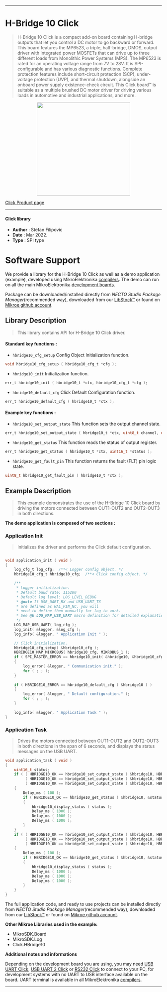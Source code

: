 
---
# H-Bridge 10 Click

> H-Bridge 10 Click is a compact add-on board containing H-bridge outputs that let you control a DC motor to go backward or forward. This board features the MP6523, a triple, half-bridge, DMOS, output driver with integrated power MOSFETs that can drive up to three different loads from Monolithic Power Systems (MPS). The MP6523 is rated for an operating voltage range from 7V to 28V. It is SPI-configurable and has various diagnostic functions. Complete protection features include short-circuit protection (SCP), under-voltage protection (UVP), and thermal shutdown, alongside an onboard power supply existence-check circuit. This Click board™ is suitable as a multiple brushed DC motor driver for driving various loads in automotive and industrial applications, and more.

<p align="center">
  <img src="https://download.mikroe.com/images/click_for_ide/hbridge10_click.png" height=300px>
</p>

[Click Product page](https://www.mikroe.com/h-bridge-10-click)

---


#### Click library

- **Author**        : Stefan Filipovic
- **Date**          : Mar 2022.
- **Type**          : SPI type


# Software Support

We provide a library for the H-Bridge 10 Click
as well as a demo application (example), developed using MikroElektronika
[compilers](https://www.mikroe.com/necto-studio).
The demo can run on all the main MikroElektronika [development boards](https://www.mikroe.com/development-boards).

Package can be downloaded/installed directly from *NECTO Studio Package Manager*(recommended way), downloaded from our [LibStock&trade;](https://libstock.mikroe.com) or found on [Mikroe github account](https://github.com/MikroElektronika/mikrosdk_click_v2/tree/master/clicks).

## Library Description

> This library contains API for H-Bridge 10 Click driver.

#### Standard key functions :

- `hbridge10_cfg_setup` Config Object Initialization function.
```c
void hbridge10_cfg_setup ( hbridge10_cfg_t *cfg );
```

- `hbridge10_init` Initialization function.
```c
err_t hbridge10_init ( hbridge10_t *ctx, hbridge10_cfg_t *cfg );
```

- `hbridge10_default_cfg` Click Default Configuration function.
```c
err_t hbridge10_default_cfg ( hbridge10_t *ctx );
```

#### Example key functions :

- `hbridge10_set_output_state` This function sets the output channel state.
```c
err_t hbridge10_set_output_state ( hbridge10_t *ctx, uint8_t channel, uint8_t state );
```

- `hbridge10_get_status` This function reads the status of output register.
```c
err_t hbridge10_get_status ( hbridge10_t *ctx, uint16_t *status );
```

- `hbridge10_get_fault_pin` This function returns the fault (FLT) pin logic state.
```c
uint8_t hbridge10_get_fault_pin ( hbridge10_t *ctx );
```

## Example Description

> This example demonstrates the use of the H-Bridge 10 Click board by driving the motors connected between OUT1-OUT2 and OUT2-OUT3 in both directions. 

**The demo application is composed of two sections :**

### Application Init

> Initializes the driver and performs the Click default configuration.

```c

void application_init ( void )
{
    log_cfg_t log_cfg;  /**< Logger config object. */
    hbridge10_cfg_t hbridge10_cfg;  /**< Click config object. */

    /** 
     * Logger initialization.
     * Default baud rate: 115200
     * Default log level: LOG_LEVEL_DEBUG
     * @note If USB_UART_RX and USB_UART_TX 
     * are defined as HAL_PIN_NC, you will 
     * need to define them manually for log to work. 
     * See @b LOG_MAP_USB_UART macro definition for detailed explanation.
     */
    LOG_MAP_USB_UART( log_cfg );
    log_init( &logger, &log_cfg );
    log_info( &logger, " Application Init " );

    // Click initialization.
    hbridge10_cfg_setup( &hbridge10_cfg );
    HBRIDGE10_MAP_MIKROBUS( hbridge10_cfg, MIKROBUS_1 );
    if ( SPI_MASTER_ERROR == hbridge10_init( &hbridge10, &hbridge10_cfg ) )
    {
        log_error( &logger, " Communication init." );
        for ( ; ; );
    }
    
    if ( HBRIDGE10_ERROR == hbridge10_default_cfg ( &hbridge10 ) )
    {
        log_error( &logger, " Default configuration." );
        for ( ; ; );
    }
    
    log_info( &logger, " Application Task " );
}

```

### Application Task

> Drives the motors connected between OUT1-OUT2 and OUT2-OUT3 in both directions in the span of 6 seconds, and displays the status messages on the USB UART.

```c
void application_task ( void )
{
    uint16_t status;
    if ( ( HBRIDGE10_OK == hbridge10_set_output_state ( &hbridge10, HBRIDGE10_CHANNEL_OUT1, HBRIDGE10_OUT_HIGH ) ) && 
         ( HBRIDGE10_OK == hbridge10_set_output_state ( &hbridge10, HBRIDGE10_CHANNEL_OUT2, HBRIDGE10_OUT_LOW ) ) && 
         ( HBRIDGE10_OK == hbridge10_set_output_state ( &hbridge10, HBRIDGE10_CHANNEL_OUT3, HBRIDGE10_OUT_HIGH ) ) )
    {
        Delay_ms ( 100 );
        if ( HBRIDGE10_OK == hbridge10_get_status ( &hbridge10, &status ) )
        {
            hbridge10_display_status ( status );
            Delay_ms ( 1000 );
            Delay_ms ( 1000 );
            Delay_ms ( 1000 );
        }
    }
    if ( ( HBRIDGE10_OK == hbridge10_set_output_state ( &hbridge10, HBRIDGE10_CHANNEL_OUT1, HBRIDGE10_OUT_LOW ) ) && 
         ( HBRIDGE10_OK == hbridge10_set_output_state ( &hbridge10, HBRIDGE10_CHANNEL_OUT2, HBRIDGE10_OUT_HIGH ) ) && 
         ( HBRIDGE10_OK == hbridge10_set_output_state ( &hbridge10, HBRIDGE10_CHANNEL_OUT3, HBRIDGE10_OUT_LOW ) ) )
    {
        Delay_ms ( 100 );
        if ( HBRIDGE10_OK == hbridge10_get_status ( &hbridge10, &status ) )
        {
            hbridge10_display_status ( status );
            Delay_ms ( 1000 );
            Delay_ms ( 1000 );
            Delay_ms ( 1000 );
        }
    }
}
```

The full application code, and ready to use projects can be installed directly from *NECTO Studio Package Manager*(recommended way), downloaded from our [LibStock&trade;](https://libstock.mikroe.com) or found on [Mikroe github account](https://github.com/MikroElektronika/mikrosdk_click_v2/tree/master/clicks).

**Other Mikroe Libraries used in the example:**

- MikroSDK.Board
- MikroSDK.Log
- Click.HBridge10

**Additional notes and informations**

Depending on the development board you are using, you may need
[USB UART Click](https://www.mikroe.com/usb-uart-click),
[USB UART 2 Click](https://www.mikroe.com/usb-uart-2-click) or
[RS232 Click](https://www.mikroe.com/rs232-click) to connect to your PC, for
development systems with no UART to USB interface available on the board. UART
terminal is available in all MikroElektronika
[compilers](https://shop.mikroe.com/compilers).

---
